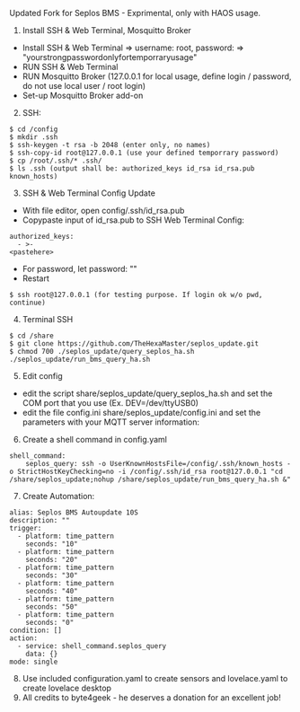 Updated Fork for Seplos BMS - Exprimental, only with HAOS usage.

1. Install SSH & Web Terminal, Mosquitto Broker

- Install SSH & Web Terminal => username: root, password: => "yourstrongpasswordonlyfortemporraryusage"
- RUN SSH & Web Terminal
- RUN Mosquitto Broker (127.0.0.1 for local usage, define login / password, do not use local user / root login)
- Set-up Mosquitto Broker add-on

2. SSH:
```
$ cd /config
$ mkdir .ssh
$ ssh-keygen -t rsa -b 2048 (enter only, no names)
$ ssh-copy-id root@127.0.0.1 (use your defined temporrary password)
$ cp /root/.ssh/* .ssh/
$ ls .ssh (output shall be: authorized_keys id_rsa id_rsa.pub known_hosts)
```
3. SSH & Web Terminal Config Update

- With file editor, open config/.ssh/id_rsa.pub
- Copypaste input of id_rsa.pub to SSH Web Terminal Config:
```
authorized_keys:
  - >-
<pastehere>
```
- For password, let password: ""
- Restart
```
$ ssh root@127.0.0.1 (for testing purpose. If login ok w/o pwd, continue)
```
4. Terminal SSH
```
$ cd /share
$ git clone https://github.com/TheHexaMaster/seplos_update.git
$ chmod 700 ./seplos_update/query_seplos_ha.sh ./seplos_update/run_bms_query_ha.sh
```
5. Edit config

- edit the script share/seplos_update/query_seplos_ha.sh and set the COM port that you use (Ex. DEV=/dev/ttyUSB0)
- edit the file config.ini share/seplos_update/config.ini and set the parameters with your MQTT server information:

6. Create a shell command in config.yaml
```
shell_command:
    seplos_query: ssh -o UserKnownHostsFile=/config/.ssh/known_hosts -o StrictHostKeyChecking=no -i /config/.ssh/id_rsa root@127.0.0.1 "cd /share/seplos_update;nohup /share/seplos_update/run_bms_query_ha.sh &"
```
7. Create Automation:
```
alias: Seplos BMS Autoupdate 10S
description: ""
trigger:
  - platform: time_pattern
    seconds: "10"
  - platform: time_pattern
    seconds: "20"
  - platform: time_pattern
    seconds: "30"
  - platform: time_pattern
    seconds: "40"
  - platform: time_pattern
    seconds: "50"
  - platform: time_pattern
    seconds: "0"
condition: []
action:
  - service: shell_command.seplos_query
    data: {}
mode: single
```
8. Use included configuration.yaml to create sensors and lovelace.yaml to create lovelace desktop
9. All credits to byte4geek - he deserves a donation for an excellent job! 
